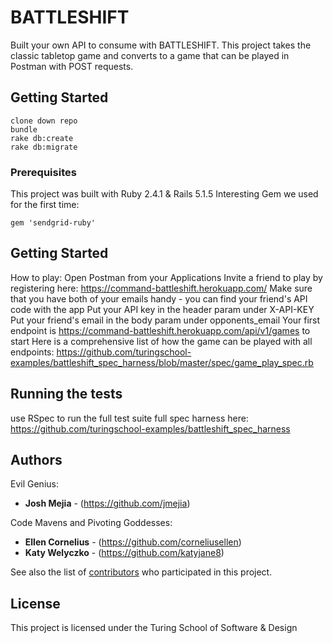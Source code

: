 # BATTLESHIFT
Built your own API to consume with BATTLESHIFT. This project takes the classic tabletop game and converts to a game that can be played in Postman with POST requests.

## Getting Started
```
clone down repo
bundle
rake db:create
rake db:migrate
```

### Prerequisites

This project was built with Ruby 2.4.1 & Rails 5.1.5
Interesting Gem we used for the first time: 
```
gem 'sendgrid-ruby'
```

## Getting Started
How to play: 
Open Postman from your Applications
Invite a friend to play by registering here: https://command-battleshift.herokuapp.com/
Make sure that you have both of your emails handy - you can find your friend's API code with the app
Put your API key in the header param under X-API-KEY
Put your friend's email in the body param under opponents_email
Your first endpoint is https://command-battleshift.herokuapp.com/api/v1/games to start
Here is a comprehensive list of how the game can be played with all endpoints:
https://github.com/turingschool-examples/battleshift_spec_harness/blob/master/spec/game_play_spec.rb

## Running the tests
use RSpec to run the full test suite 
full spec harness here:
https://github.com/turingschool-examples/battleshift_spec_harness

## Authors
Evil Genius: 
* **Josh Mejia** - (https://github.com/jmejia)

Code Mavens and Pivoting Goddesses:
* **Ellen Cornelius** - (https://github.com/corneliusellen)
* **Katy Welyczko** - (https://github.com/katyjane8)

See also the list of [contributors](https://github.com/your/project/contributors) who participated in this project.

## License

This project is licensed under the Turing School of Software & Design

